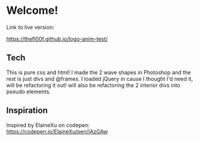 # Welcome!

Link to live version:  

https://thefl00f.github.io/logo-anim-test/


## Tech

This is pure css and html! I made the 2 wave shapes in Photoshop and the rest is just divs and @frames. I loaded jQuery in cause I thought I'd need it, will be refactoring it out! will also be refactoring the 2 interior divs into pseudo elements.  

## Inspiration

Inspired by ElaineXu on codepen:  
https://codepen.io/ElaineXu/pen/jAzGAw  

